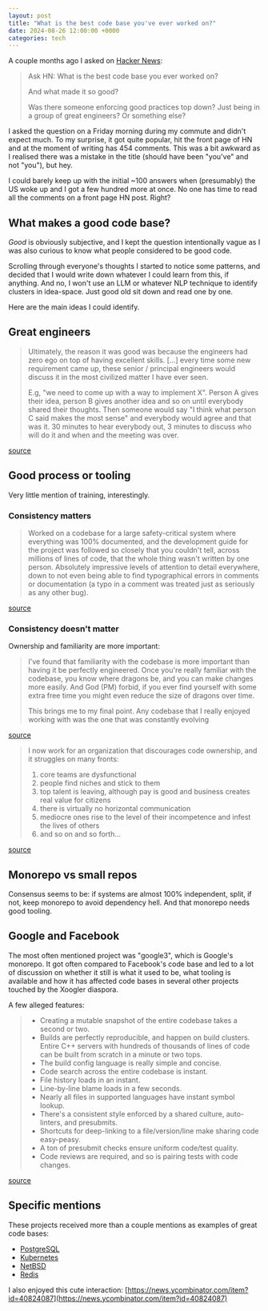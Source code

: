 ```yaml
---
layout: post
title: "What is the best code base you've ever worked on?"
date: 2024-08-26 12:00:00 +0000
categories: tech
---
```


A couple months ago I asked on [Hacker News](https://news.ycombinator.com/item?id=40818809):

> Ask HN: What is the best code base you ever worked on?
> 
> And what made it so good?
>
> Was there someone enforcing good practices top down? Just being in a group of great engineers? Or something else?

I asked the question on a Friday morning during my commute and didn't expect much. To my surprise, it got quite popular, hit the front page of HN and at the moment of writing has 454 comments. This was a bit awkward as I realised there was a mistake in the title (should have been "you've" and not "you"), but hey.

I could barely keep up with the initial ~100 answers when (presumably) the US woke up and I got a few hundred more at once. No one has time to read all the comments on a front page HN post. Right?

## What makes a good code base?

_Good_ is obviously subjective, and I kept the question intentionally vague as I was also curious to know what people considered to be good code.

Scrolling through everyone's thoughts I started to notice some patterns, and decided that I would write down whatever I could learn from this, if anything.
And no, I won't use an LLM or whatever NLP technique to identify clusters in idea-space. Just good old sit down and read one by one.

Here are the main ideas I could identify.

## Great engineers

> Ultimately, the reason it was good was because the engineers had zero ego on top of having excellent skills. [...] every time some new requirement came up, these senior / principal engineers would discuss it in the most civilized matter I have ever seen.
> 
> E.g, "we need to come up with a way to implement X". Person A gives their idea, person B gives another idea and so on until everybody shared their thoughts. Then someone would say "I think what person C said makes the most sense" and everybody would agree and that was it. 30 minutes to hear everybody out, 3 minutes to discuss who will do it and when and the meeting was over.

[source](https://news.ycombinator.com/item?id=40819222)

## Good process or tooling

Very little mention of training, interestingly.

### Consistency matters

> Worked on a codebase for a large safety-critical system where everything was 100% documented, and the development guide for the project was followed so closely that you couldn't tell, across millions of lines of code, that the whole thing wasn't written by one person. Absolutely impressive levels of attention to detail everywhere, down to not even being able to find typographical errors in comments or documentation (a typo in a comment was treated just as seriously as any other bug).

[source](https://news.ycombinator.com/item?id=40819140)

### Consistency doesn't matter

Ownership and familiarity are more important:

> I've found that familiarity with the codebase is more important than having it be perfectly engineered. Once you're really familiar with the codebase, you know where dragons be, and you can make changes more easily. And God (PM) forbid, if you ever find yourself with some extra free time you might even reduce the size of dragons over time.
>
> This brings me to my final point. Any codebase that I really enjoyed working with was the one that was constantly evolving

[source](https://news.ycombinator.com/item?id=40819057)

> I now work for an organization that discourages code ownership, and it struggles on many fronts:
>
> 1.  core teams are dysfunctional
> 2.  people find niches and stick to them
> 3.  top talent is leaving, although pay is good and business creates real value for citizens
> 4.  there is virtually no horizontal communication
> 5.  mediocre ones rise to the level of their incompetence and infest the lives of others
> 6.  and so on and so forth...

[source](https://news.ycombinator.com/item?id=40819086)

## Monorepo vs small repos

Consensus seems to be: if systems are almost 100% independent, split, if not, keep monorepo to avoid dependency hell. And that monorepo needs good tooling.

## Google and Facebook

The most often mentioned project was "google3", which is Google's monorepo.
It got often compared to Facebook's code base and led to a lot of discussion on whether it still is what it used to be, what tooling is available and how it has affected code bases in several other projects touched by the Xoogler diaspora.

A few alleged features:

> - Creating a mutable snapshot of the entire codebase takes a second or two.
> - Builds are perfectly reproducible, and happen on build clusters. Entire C++ servers with hundreds of thousands of lines of code can be built from scratch in a minute or two tops.
> - The build config language is really simple and concise.
> - Code search across the entire codebase is instant.
> - File history loads in an instant.
> - Line-by-line blame loads in a few seconds.
> - Nearly all files in supported languages have instant symbol lookup.
> - There's a consistent style enforced by a shared culture, auto-linters, and presubmits.
> - Shortcuts for deep-linking to a file/version/line make sharing code easy-peasy.
> - A ton of presubmit checks ensure uniform code/test quality.
> - Code reviews are required, and so is pairing tests with code changes.

[source](https://news.ycombinator.com/item?id=40823142)

## Specific mentions

These projects received more than a couple mentions as examples of great code bases:

- [PostgreSQL](https://github.com/postgres/postgres)
- [Kubernetes](https://github.com/kubernetes/kubernetes)
- [NetBSD](https://github.com/NetBSD/src)
- [Redis](https://github.com/redis/redis)

I also enjoyed this cute interaction: [https://news.ycombinator.com/item?id=40824087](https://news.ycombinator.com/item?id=40824087)
